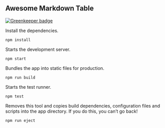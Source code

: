 ## Awesome Markdown Table

[![Greenkeeper badge](https://badges.greenkeeper.io/cikai/awesome-markdown-table.svg)](https://greenkeeper.io/)

Install the dependencies.

```
npm install
```

Starts the development server.

```
npm start
```

Bundles the app into static files for production.

```
npm run build
```

Starts the test runner.

```
npm test
```

Removes this tool and copies build dependencies, configuration files and scripts into the app directory. If you do this, you can’t go back!

```
npm run eject
```
